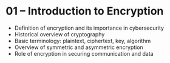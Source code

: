 # 01 – Introduction to Encryption

- Definition of encryption and its importance in cybersecurity
- Historical overview of cryptography
- Basic terminology: plaintext, ciphertext, key, algorithm
- Overview of symmetric and asymmetric encryption
- Role of encryption in securing communication and data
